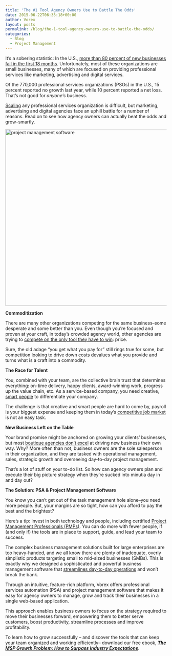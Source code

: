 ```yaml
---
title: 'The #1 Tool Agency Owners Use to Battle The Odds'
date: 2015-06-22T06:35:18+00:00
author: Vorex
layout: posts
permalink: /blog/the-1-tool-agency-owners-use-to-battle-the-odds/
categories:
  - Blog
  - Project Management
---
```

It&#8217;s a sobering statistic: In the U.S., <span style="text-decoration: underline;">more than 80 percent of <a href="http://www.vorex.com/can-business-management-software-prevent-failure/">new businesses fail</a> in the first 18 months</span>. Unfortunately, most of these organizations are small businesses, many of which are focused on providing professional services like marketing, advertising and digital services.<!--more-->

Of the 770,000 professional services organizations (PSOs) in the U.S., 15 percent reported no growth last year, while 10 percent reported a net loss. That&#8217;s not good for _anyone&#8217;s_ business.

[Scaling](http://www.vorex.com/agency-challenges-scaling-project-management/) any professional services organization is difficult, but marketing, advertising and digital agencies face an uphill battle for a number of reasons. Read on to see how agency owners can actually beat the odds and grow&#8211;smartly.

<img class="alignnone size-full wp-image-1146" src="http://www.vorex.com/wp-content/uploads/2015/06/Tool-2.jpg" alt="project management software" width="825" height="550" />

**Commoditization**

There are many other organizations competing for the same business&#8211;some desperate and some better than you. Even though you&#8217;re focused and proven at your craft, in today&#8217;s crowded agency world, other agencies are trying to <a href="http://www.mediapost.com/publications/article/247462/the-commoditization-of-creativity.html" target="_blank">compete on the only tool they have to win</a>: price.

Sure, the old adage &#8220;you get what you pay for&#8221; still rings true for some, but competition looking to drive down costs devalues what you provide and turns what is a craft into a commodity.

**The Race for Talent**

You, combined with your team, are the collective brain trust that determines everything: on-time delivery, happy clients, award-winning work, progress up the value chain, etc. As a service-based company, you need creative, [smart people](http://www.vorex.com/3-ways-to-keep-your-team-focused-and-organized-at-work/) to differentiate your company.

The challenge is that creative and smart people are hard to come by, payroll is your biggest expense and keeping them in today&#8217;s <a href="http://thehiringsite.careerbuilder.com/2015/01/01/careerbuilder-hiring-forecast-2015/" target="_blank">competitive job market</a> is not an easy task.



**New Business Left on the Table**

Your brand promise might be anchored on growing your clients&#8217; businesses, but most <a href="http://contentmarketinginstitute.com/2013/04/truths-content-marketing-agencies/v" target="_blank">boutique agencies don&#8217;t excel</a> at driving new business their own way. Why? More often than not, business owners are the sole salesperson in their organization, and they are tasked with operational management, sales, strategic growth and overseeing day-to-day project management.

That&#8217;s a lot of stuff on your to-do list. So how can agency owners plan and execute their big picture strategy when they&#8217;re sucked into minutia day in and day out?

**The Solution: PSA & Project Management Software**

You know you can&#8217;t get out of the task management hole alone&#8211;you need more people. But, your margins are so tight, how can you afford to pay the best and the brightest?

Here&#8217;s a tip: invest in both technology and people, including certified <a href="http://www.pmi.org/Certification/Project-Management-Professional-PMP.aspx" target="_blank">Project Management Professionals (PMPs)</a>. You can do more with fewer people, if (and only if) the tools are in place to support, guide, and lead your team to success.

The complex business management solutions built for large enterprises are too heavy-handed, and we all know there are plenty of inadequate, overly simplistic products targeting small to mid-sized businesses (SMBs). This is exactly why we designed a sophisticated and powerful business management software that [streamlines day-to-day operations](http://www.vorex.com/streamline-day-to-day-operations-work-smarter-not-harder/) and won&#8217;t break the bank.

Through an intuitive, feature-rich platform, Vorex offers professional services automation (PSA) and project management software that makes it easy for agency owners to manage, grow and track their businesses in a single web-based application.

This approach enables business owners to focus on the strategy required to move their businesses forward, empowering them to better serve customers, boost productivity, streamline processes and improve profitability.

To learn how to grow successfully &#8211; and discover the tools that can keep your team organized and working efficiently&#8211; download our free ebook, [**_The MSP Growth Problem: How to Surpass Industry Expectations_**](http://vorex.hs-sites.com/the-msp-growth-problem-how-to-surpass-industry-expectations?__hstc=100746398.b2843db0333d5242d1d7cad84e1e93d1.1428948442272.1434147583882.1434395642842.29&__hssc=100746398.3.1434395642842&__hsfp=357257685).
